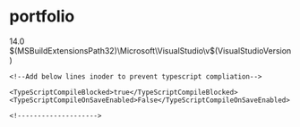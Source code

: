 # portfolio

<PropertyGroup>
    <VisualStudioVersion Condition="'$(VisualStudioVersion)' == ''">14.0</VisualStudioVersion>
    <VSToolsPath Condition="'$(VSToolsPath)' == ''">$(MSBuildExtensionsPath32)\Microsoft\VisualStudio\v$(VisualStudioVersion)</VSToolsPath>

	<!--Add below lines inoder to prevent typescript compliation-->

    <TypeScriptCompileBlocked>true</TypeScriptCompileBlocked>
    <TypeScriptCompileOnSaveEnabled>False</TypeScriptCompileOnSaveEnabled>

	<!-------------------->
</PropertyGroup>